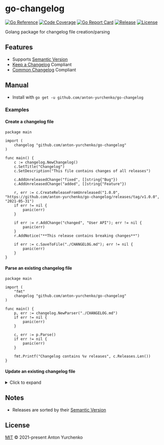 # go-changelog

[![Go Reference](https://pkg.go.dev/badge/github.com/anton-yurchenko/go-changelog.svg)](https://pkg.go.dev/github.com/anton-yurchenko/go-changelog)
[![Code Coverage](https://codecov.io/gh/anton-yurchenko/go-changelog/branch/main/graph/badge.svg)](https://codecov.io/gh/anton-yurchenko/go-changelog)
[![Go Report Card](https://goreportcard.com/badge/github.com/anton-yurchenko/go-changelog)](https://goreportcard.com/report/github.com/anton-yurchenko/go-changelog)
[![Release](https://img.shields.io/github/v/release/anton-yurchenko/go-changelog)](https://github.com/anton-yurchenko/go-changelog/releases/latest)
[![License](https://img.shields.io/github/license/anton-yurchenko/go-changelog)](LICENSE.md)

Golang package for changelog file creation/parsing

## Features

- Supports [Semantic Version](https://semver.org/)
- [Keep a Changelog](https://keepachangelog.com/) Compliant
- [Common Changelog](https://common-changelog.org/) Compliant

## Manual

- Install with `go get -u github.com/anton-yurchenko/go-changelog`


### Examples

#### Create a changelog file

```golang
package main

import (
    changelog "github.com/anton-yurchenko/go-changelog"
)

func main() {
    c := changelog.NewChangelog()
    c.SetTitle("Changelog")
    c.SetDescription("This file contains changes of all releases")

    c.AddUnreleasedChange("fixed", []string{"Bug"})
    c.AddUnreleasedChange("added", []string{"Feature"})

    r, err := c.CreateReleaseFromUnreleased("1.0.0", "https://github.com/anton-yurchenko/go-changelog/releases/tag/v1.0.0", "2021-05-31")
    if err != nil {
        panic(err)
    }

    if err := r.AddChange("changed", "User API"); err != nil {
        panic(err)
    }
    r.AddNotice("**This release contains breaking changes**")

    if err := c.SaveToFile("./CHANGELOG.md"); err != nil {
        panic(err)
    }
}
```

#### Parse an existing changelog file

```golang
package main

import (
    "fmt"
    changelog "github.com/anton-yurchenko/go-changelog"
)

func main() {
    p, err := changelog.NewParser("./CHANGELOG.md")
    if err != nil {
        panic(err)
    }

    c, err := p.Parse()
    if err != nil {
        panic(err)
    }

    fmt.Printf("Changelog contains %v releases", c.Releases.Len())
}
```

#### Update an existing changelog file

<details><summary>Click to expand</summary>

```golang
package main

import (
    changelog "github.com/anton-yurchenko/go-changelog"
)

func main() {
    p, err := changelog.NewParser("./CHANGELOG.md")
    if err != nil {
        panic(err)
    }

    c, err := p.Parse()
    if err != nil {
        panic(err)
    }

    r := c.GetRelease("1.2.1")
    if r == nil {
        panic("Release does not exists")
    }

    r.Yanked = true

    c.SaveToFile("./CHANGELOG.md")
    if err != nil {
        panic(err)
    }
}
```

</details>  

## Notes

- Releases are sorted by their [Semantic Version](https://semver.org/)

## License

[MIT](LICENSE.md) © 2021-present Anton Yurchenko
